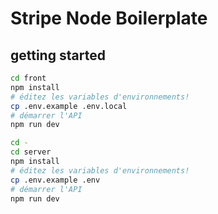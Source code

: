 # Stripe Node Boilerplate

## getting started

```sh
cd front
npm install
# éditez les variables d'environnements!
cp .env.example .env.local
# démarrer l'API
npm run dev

cd -
cd server
npm install
# éditez les variables d'environnements!
cp .env.example .env
# démarrer l'API
npm run dev
```
